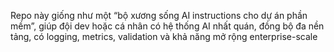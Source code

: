 Repo này giống như một “bộ xương sống AI instructions cho dự án phần mềm”, giúp đội dev hoặc cá nhân có hệ thống AI nhất quán, đồng bộ đa nền tảng, có logging, metrics, validation và khả năng mở rộng enterprise-scale
